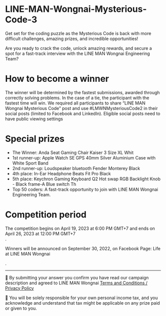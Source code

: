 # LINE-MAN-Wongnai-Mysterious-Code-3

Get set for the coding puzzle as the Mysterious Code is back with more difficult challenges, amazing prizes, and incredible opportunities!

Are you ready to crack the code, unlock amazing rewards, and secure a spot for a fast-track interview with the LINE MAN Wongnai Engineering Team?

# How to become a winner

The winner will be determined by the fastest submissions, awarded through correctly solving problems. In the case of a tie, the participant with the fastest time will win. We required all participants to share “LINE MAN Wongnai Mysterious Code” post and use #LMWNMysteriousCode2 in their social posts (limited to Facebook and LinkedIn). Eligible social posts need to have public viewing settings

# Special prizes

- The Winner: Anda Seat Gaming Chair Kaiser 3 Size XL Whit
- 1st runner-up: Apple Watch SE GPS 40mm Silver Aluminium Case with White Sport Band
- 2nd runner-up: Loudspeaker bluetooth Fender Monterey Black 
- 4th place: In-Ear Headphone Beats Fit Pro Black
- 5th place: Keychron Gaming Keyboard Q2 Hot swap RGB Backlight Knob - Black frame-A Blue switch Th
- Top 50 coders: A fast-track opportunity to join with LINE MAN Wongnai Engineering Team.

# Competition period

The competition begins on April 19, 2023 at 6:00 PM GMT+7 and ends on April 26, 2023 at 12:00 PM GMT+7  
.

Winners will be announced on September 30, 2022, on Facebook Page: Life at LINE MAN Wongnai 

.

--------
📍 By submitting your answer you confirm you have read our campaign description and agreed to LINE MAN Wongnai [Terms and Conditions / Privacy Policy](https://drive.google.com/file/d/1QiaIjw3qK8jct17vMdLaBBwOJ6E6XeE1/view?usp=sharing)


📍 You will be solely responsible for your own personal income tax, and you acknowledge and understand that tax might be applicable on any prize paid or given to you. 
